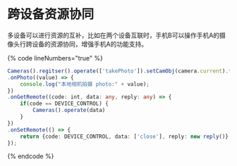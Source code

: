 # 跨设备资源协同

多设备可以进行资源的互补，比如在两个设备互联时，手机B可以操作手机A的摄像头行跨设备的资源协同，增强手机A的功能支持。

{% code lineNumbers="true" %}
```typescript
Cameras().regitser().operate(['takePhoto']).setCamObj(camera.current).flash('off').qualityPrioritization('speed').skipMetadata(true)
.onPhoto((value) => {
    console.log("本地相机拍摄 photo:" + value);
})
.onGetRemote((code: int, data: any, reply: any) => {
    if(code == DEVICE_CONTROL) {
        Cameras().operate(data)
    }
})
.onSetRemote(() => {
    return {code: DEVICE_CONTROL, data: ['close'], reply: new reply()}
});
```
{% endcode %}
